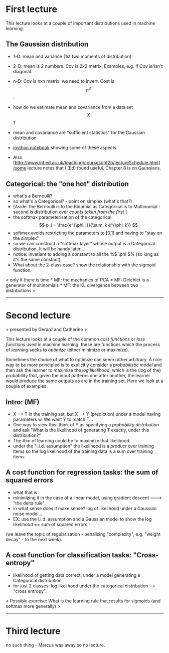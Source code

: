 # First lecture
This lecture looks at a couple of important distributions used in machine learning.

## The Gaussian distribution

 * 1-D: mean and variance (1st two moments of distribution)
 * 2-D: mean is 2 numbers. Cov is 2x2 matrix. Examples, e.g. If Cov is/isn't diagonal.
 * n-D: Cov is nxn matrix: we need to invert. Cost is $$n^3$$.
 * how do we estimate mean and covariance from a data set $$ X $$ ?
 * mean and covariance are "sufficient statistics" for the Gaussian distribution

 * [ipython notebook](https://github.com/garibaldu/comp421/blob/master/notebooks/Gaussian.ipynb) showing some of these aspects.
 * Also [http://www.inf.ed.ac.uk/teaching/courses/inf2b/lectureSchedule.html](some lecture notes that I (Ed) found useful. Chapter 8 is on Gaussians.

## Categorical: the "one hot" distribution

 * what's a Bernoulli?
 * so what's a Categorical? - point on simplex (what's that?)
 * [Aside: the Bernoulli is to the Binomial as Categorical is to Multinomial : second is distribution over _counts taken from the first_ ]
 * the softmax parameterisation of the categorical: $$ p_i = \frac{e^{\phi_i}}{\sum_k e^{\phi_k}} $$
 * softmax avoids restricting the parameters to [0,1] and having to "stay on the simplex"
 * so we can construct a "softmax layer" whose output is a Categorical distribution. It will be handy later...
 * notice: invariant to adding a constant to all the %$ \phi $% (so long as it's the same constant).
 * What about the 2-class case? show the relationship with the sigmoid function.

< only if there is time * MF: the mechanics of PCA * MF: Dirichlet is a generator of multinomials * MF: the KL divergence between two distributions >
 
***
# Second lecture
< presented by Gerard and Catherine >

This lecture looks at a couple of the common _cost functions_ or _loss functions_ used in machine learning: these are functions which the process of _learning_ seeks to _optimize_ (either minimize or maximize).

Sometimes the choice of what to optimize can seem rather arbitrary. A nice way to be more principled is to explicitly consider a _probabilistic model_ and then ask the learner to maximize the _log likelihood_, which is the (log of the) probability that, given the input patterns one after another, the learner would produce the same outputs as are in the training set. Here we look at a couple of examples.



## Intro: (MF)
 * X --> T in the training set, but X --> Y (prediction) under a model having parameters w. We want Y to match T...
 * One way to view this: think of Y as specifying a _probability distribution_ and ask "What is the likelihood of generating T exactly, under this distribution?"
  * The Aim of learning could be to maximize that likelihood.
  * under the "i.i.d. assumption" the likelihood is a _product_ over training items so the log likelihood of the training data is a sum over training items


## A cost function for regression tasks: the sum of squared errors

   * what that is
   * minimizing it in the case of a linear model, using gradient descent ---> "the delta rule" 
   * in what sense does it make sense? log of likelihood under a Gaussian noise model....
   * EX: use the i.i.d. assumption and a Gaussian model to show the log likelihood == sum of squared errors ! 

(we leave the topic of regularisation - penalising "complexity", e.g. "weight decay" - to the next week).


## A cost function for classification tasks: "Cross-entropy"
 * likelihood of getting data correct, under a model generating a Categorical distribution
 * for just 2 classes: log likelihood under the categorical distribution --> "cross entropy".
 
< Possible exercise: What is the learning rule that results for sigmoids (and softmax more generally) >
 
***
# Third lecture
no such thing - Marcus was away so no lecture.
